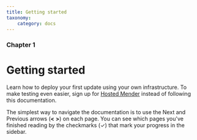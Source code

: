 ```yaml
---
title: Getting started
taxonomy:
    category: docs
---
```


### Chapter 1

# Getting started

Learn how to deploy your first update using your own infrastructure.
To make testing even easier, sign up for [Hosted Mender](https://mender.io/signup?target=_blank) instead of following this documentation.

The simplest way to navigate the documentation is to use the Next and Previous arrows (**<**   **>**) on each page. You can see which pages you've finished reading by the checkmarks (✓) that mark your progress in the sidebar.
